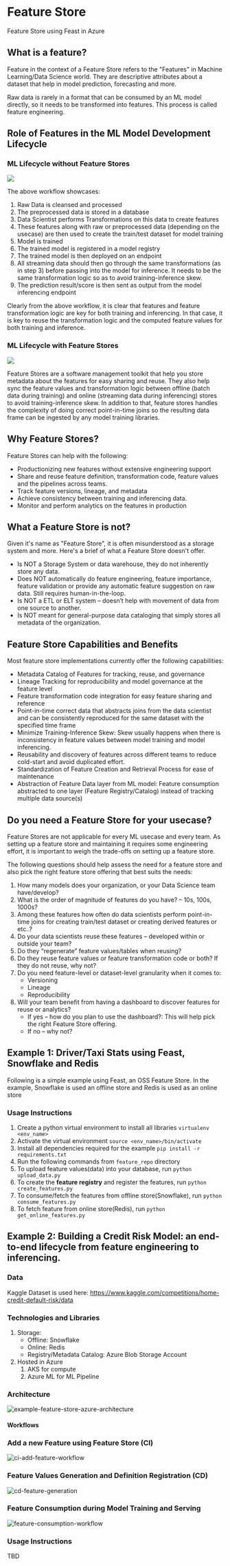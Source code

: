 # Feature Store

Feature Store using Feast in Azure

## What is a feature?

Feature in the context of a Feature Store refers to the "Features" in Machine Learning/Data Science world. They are descriptive attributes about a dataset that help in model prediction, forecasting and more.

Raw data is rarely in a format that can be consumed by an ML model directly, so it needs to be transformed into features. This process is called feature engineering.

## Role of Features in the ML Model Development Lifecycle

### ML Lifecycle without Feature Stores

![](docs/img/FeatureEngineeringBeforeFS.jpg)

The above workflow showcases:

1. Raw Data is cleansed and processed
2. The preprocessed data is stored in a database
3. Data Scientist performs Transformations on this data to create features
4. These features along with raw or preprocessed data (depending on the usecase) are then used to create the train/test dataset for model training
5. Model is trained
6. The trained model is registered in a model registry
7. The trained model is then deployed on an endpoint
8. All streaming data should then go through the same transformations (as in step 3) before passing into the model for inference. It needs to be the same transformation logic so as to avoid training-inference skew.
9. The prediction result/score is then sent as output from the model inferencing endpoint

Clearly from the above workflow, it is clear that features and feature transformation logic are key for both training and inferencing. In that case, it is key to reuse the transformation logic and the computed feature values for both training and inference.

### ML Lifecycle with Feature Stores

![](docs/img/FeatureEngineeringWithFS.jpg)

Feature Stores are a software management toolkit that help you store metadata about the features for easy sharing and reuse. They also help sync the feature values and transformation logic between offline (batch data during training) and online (streaming data during inferencing) stores to avoid training-inference skew.
In addition to that, feature stores handles the complexity of doing correct point-in-time joins so the resulting data frame can be ingested by any model training libraries.

## Why Feature Stores?

Feature Stores can help with the following:

- Productionizing new features without extensive engineering support
- Share and reuse feature definition, transformation code, feature values and the pipelines across teams.
- Track feature versions, lineage, and metadata
- Achieve consistency between training and inferencing data.
- Monitor and perform analytics on the features in production

## What a Feature Store is not?

Given it's name as "Feature Store", it is often misunderstood as a storage system and more. Here's a brief of what a Feature Store doesn't offer.

- Is NOT a Storage System or data warehouse, they do not inherently store any data.
- Does NOT automatically do feature engineering, feature importance, feature validation or provide any automatic feature suggestion on raw data. Still requires human-in-the-loop.
- Is NOT a ETL or ELT system – doesn’t help with movement of data from one source to another.
- Is NOT meant for general-purpose data cataloging that simply stores all metadata of the organization.

## Feature Store Capabilities and Benefits

Most feature store implementations currently offer the following capabilities:

- Metadata Catalog of Features for tracking, reuse, and governance
- Lineage Tracking for reproducibility and model governance at the feature level
- Feature transformation code integration for easy feature sharing and reference
- Point-in-time correct data that abstracts joins from the data scientist and can be consistently reproduced for the same dataset with the specified time frame
- Minimize Training-Inference Skew: Skew usually happens when there is inconsistency in feature values between model training and model inferencing.
- Reusability and discovery of features across different teams to reduce cold-start and avoid duplicated effort.
- Standardization of Feature Creation and Retrieval Process for ease of maintenance
- Abstraction of Feature Data layer from ML model: Feature consumption abstracted to one layer (Feature Registry/Catalog) instead of tracking multiple data source(s)

## Do you need a Feature Store for your usecase?

Feature Stores are not applicable for every ML usecase and every team. As setting up a feature store and maintaining it requires some engineering effort, it is important to weigh the trade-offs on setting up a feature store.

The following questions should help assess the need for a feature store and also pick the right feature store offering that best suits the needs:

1. How many models does your organization, or your Data Science team have/develop?
2. What is the order of magnitude of features do you have? – 10s, 100s, 1000s?
3. Among these features how often do data scientists perform point-in-time joins for creating train/test dataset or creating derived features or etc..?
4. Do your data scientists reuse these features – developed within or outside your team?
5. Do they “regenerate” feature values/tables when reusing?
6. Do they reuse feature values or feature transformation code or both?
   If they do not reuse, why not?
7. Do you need feature-level or dataset-level granularity when it comes to:
   - Versioning
   - Lineage
   - Reproducibility
8. Will your team benefit from having a dashboard to discover features for reuse or analytics?
   - If yes – how do you plan to use the dashboard?: This will help pick the right Feature Store offering.
   - If no – why not?

## Example 1: Driver/Taxi Stats using Feast, Snowflake and Redis

Following is a simple example using Feast, an OSS Feature Store. In the example, Snowflake is used an offline store and Redis is used as an online store

### Usage Instructions

1. Create a python virtual environment to install all libraries
   `virtualenv <env_name>`
2. Activate the virtual environment
   `source <env_name>/bin/activate`
3. Install all dependencies required for the example
   `pip install -r requirements.txt`
4. Run the following commands from `feature_repo` directory
5. To upload feature values(data) into your database, run `python upload_data.py`
6. To create the **feature registry** and register the features, run `python create_features.py`
7. To consume/fetch the features from offline store(Snowflake), run `python consume_features.py`
8. To fetch feature from online store(Redis), run `python get_online_features.py`

## Example 2: Building a Credit Risk Model: an end-to-end lifecycle from feature engineering to inferencing.

### Data

Kaggle Dataset is used here: https://www.kaggle.com/competitions/home-credit-default-risk/data

### Technologies and Libraries

1. Storage:
   - Offline: Snowflake
   - Online: Redis
   - Registry/Metadata Catalog: Azure Blob Storage Account
2. Hosted in Azure
   1. AKS for compute
   2. Azure ML for ML Pipeline

### Architecture

![example-feature-store-azure-architecture](./docs/img/architecture-ds-platform.png)

#### Workflows

### Add a new Feature using Feature Store (CI)

![ci-add-feature-workflow](./docs/img/ci-add-feature-workflow.png)

### Feature Values Generation and Definition Registration (CD)

![cd-feature-generation](./docs/img/cd-feature-generation-registration.jpg)

### Feature Consumption during Model Training and Serving

![feature-consumption-workflow](./docs/img/feature-consumption-workflow.jpg)

### Usage Instructions

TBD
